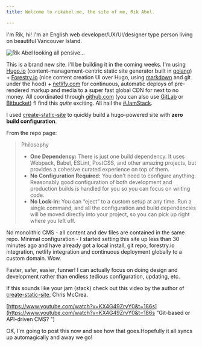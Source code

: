 ```yaml
---
title: Welcome to rikabel.me, the site of me, Rik Abel.

---
```

I'm Rik, hi! I'm an English web developer/UX/UI/designer type person living on beautiful Vancouver Island.

![Rik Abel looking all pensive...](/uploads/2018/11/09/rik.jpg "Rik Abel")

This is a brand new site. I'll be building it in the coming weeks. I'm using [Hugo.io](https://gohugo.io/ "GoHugo - super fast static site generator") (content-management-centric static site generator built in [golang](https://golang.org/ "Go Language")) + [Forestry.io](https://forestry.io/ "Forestry.io - super slick content UI ") (nice content creation UI over Hugo, using [markdown](https://daringfireball.net/projects/markdown/syntax "Markdown - simple markup syntax") and git under the hood) + [netlify.com](https://www.netlify.com/ "netlify.com - Build, deploy, and manage modern web projects") for continuous, automatic deploys of pre-rendered markup and media to a super fast global CDN for next to no money. All coordinated through [github.com](https://github.com/ "GitHub") (you can also use [GitLab](https://about.gitlab.com/ "GitLab") or [Bitbucket](https://bitbucket.org/ "Bitbucket innit")) fI find this _quite_ exciting. All hail the [#JamStack](https://jamstack.org/ "JAMStack.org").

I used [create-static-site](https://github.com/forestryio/create-static-site "Static site generator with dependencies included and smart defaults") to quickly build a hugo-powered site with **zero build configuration**.

From the repo page:

> Philosophy
>
> * **One Dependency:** There is just one build dependency. It uses Webpack, Babel, ESLint, PostCSS, and other amazing projects, but provides a cohesive curated experience on top of them.
> * **No Configuration Required:** You don't need to configure anything. Reasonably good configuration of both development and production builds is handled for you so you can focus on writing code.
> * **No Lock-In:** You can “eject” to a custom setup at any time. Run a single command, and all the configuration and build dependencies will be moved directly into your project, so you can pick up right where you left off.

No monolithic CMS - all content and dev files are contained in the same repo. Minimal configuration - I started setting this site up less than 30 minutes ago and have already got a local install, git repo, forestry.io integration, netlify integration and continuous deployment globally to a custom domain. Wow.

Faster, safer, easier, funner! I can actually focus on doing design and development rather than endless tedious configuration, updating, etc.

If this sounds like your jam (stack) check out this video by the author of  [create-static-site](https://github.com/forestryio/create-static-site "Static site generator with dependencies included and smart defaults"), Chris McCrea.

[https://www.youtube.com/watch?v=KX4G49ZrvY0&t=186s](https://www.youtube.com/watch?v=KX4G49ZrvY0&t=186s "Git-based or API-driven CMS? ")

OK, I'm going to post this now and see how that goes.Hopefully it all syncs up automagically and away we go!
